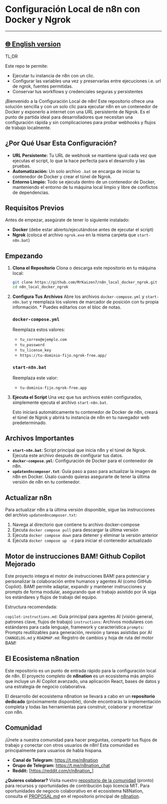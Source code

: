# Configuración Local de n8n con Docker y Ngrok

---
[🌐 English version](https://github.com/MrKaizen7/github_copilot_agent_instruction_engine)
---
TL;DR

Este repo te permite:
*   Ejecutar tu instancia de n8n con un clic.
*   Configurar las variables una vez y preservarlas entre ejecuciones i.e. url de ngrok, fuentes permitidas.
*   Conservar tus workflows y credenciales seguras y persistentes

¡Bienvenido a la Configuración Local de n8n! Este repositorio ofrece una solución sencilla y con un solo clic para ejecutar n8n en un contenedor de Docker y exponerlo a internet con una URL persistente de Ngrok. Es el punto de partida ideal para desarrolladores que necesitan una configuración rápida y sin complicaciones para probar webhooks y flujos de trabajo localmente.

## ¿Por Qué Usar Esta Configuración?

*   **URL Persistente:** Tu URL de webhook se mantiene igual cada vez que ejecutas el script, lo que la hace perfecta para el desarrollo y las pruebas.
*   **Automatización:** Un solo archivo `.bat` se encarga de iniciar tu contenedor de Docker y crear el túnel de Ngrok.
*   **Entorno Limpio:** Todo se ejecuta dentro de un contenedor de Docker, manteniendo el entorno de tu máquina local limpio y libre de conflictos de dependencias.

## Requisitos Previos

Antes de empezar, asegúrate de tener lo siguiente instalado:

*   **Docker** (debe estar abierto/ejecutándose antes de ejecutar el script)
*   **Ngrok** (coloca el archivo `ngrok.exe` en la misma carpeta que `start-n8n.bat`)

## Empezando

1.  **Clona el Repositorio**
    Clona o descarga este repositorio en tu máquina local:

    ```bash
    git clone https://github.com/MrKaizen7/n8n_local_docker_ngrok.git
    cd n8n_local_docker_ngrok
    ```

2.  **Configura Tus Archivos**
    Abre los archivos `docker-compose.yml` y `start-n8n.bat` y reemplaza los valores de marcador de posición con tu propia información.
        *   Puedes editarlos con el bloc de notas.

    ### `docker-compose.yml`
    Reemplaza estos valores:

    *   `tu_correo@ejemplo.com`
    *   `tu_password`
    *   `tu_license_key`
    *   `https://tu-dominio-fijo.ngrok-free.app/`

    ### `start-n8n.bat`
    Reemplaza este valor:

    *   `tu-dominio-fijo.ngrok-free.app`

3.  **Ejecuta el Script**
    Una vez que tus archivos estén configurados, simplemente ejecuta el archivo `start-n8n.bat`.

    Esto iniciará automáticamente tu contenedor de Docker de n8n, creará el túnel de Ngrok y abrirá tu instancia de n8n en tu navegador web predeterminado.

## Archivos Importantes

*   **`start-n8n.bat`**: Script principal que inicia n8n y el túnel de Ngrok. Ejecuta este archivo después de configurar tus datos.
*   **`docker-compose.yml`**: Configuración de Docker para el contenedor de n8n.
*   **`updaten8ncomposer.txt`**: Guía paso a paso para actualizar la imagen de n8n en Docker. Úsalo cuando quieras asegurarte de tener la última versión de n8n en tu contenedor.

## Actualizar n8n

Para actualizar n8n a la última versión disponible, sigue las instrucciones del archivo `updaten8ncomposer.txt`:

1.  Navega al directorio que contiene tu archivo docker-compose
2.  Ejecuta `docker compose pull` para descargar la última versión
3.  Ejecuta `docker compose down` para detener y eliminar la versión anterior
4.  Ejecuta `docker compose up -d` para iniciar el contenedor actualizado

## Motor de instrucciones BAM! Github Copilot Mejorado
Este proyecto integra el motor de instrucciones BAM! para potenciar y personalizar la colaboración entre humanos y agentes AI (como GitHub Copilot). BAM! permite adaptar, expandir y mantener instrucciones y prompts de forma modular, asegurando que el trabajo asistido por IA siga los estándares y flujos de trabajo del equipo.

Estructura recomendada:

`copilot-instructions.md`: Guía principal para agentes AI (visión general, patrones clave, flujos de trabajo)
`instructions`: Archivos modulares con estándares para cada lenguaje, framework y característica
`prompts`: Prompts reutilizables para generación, revisión y tareas asistidas por AI
`CHANGELOG.md` y `ROADMAP.md`: Registro de cambios y hoja de ruta del motor BAM!

## El Ecosistema n8nation

Este repositorio es un punto de entrada rápido para la configuración local de n8n. El proyecto completo de **n8nation** es un ecosistema más amplio que incluye un AI Copilot avanzado, una aplicación React, bases de datos y una estrategia de negocio colaborativa.

El desarrollo del ecosistema n8nation se llevará a cabo en un **repositorio dedicado** (próximamente disponible), donde encontrarás la implementación completa y todas las herramientas para construir, colaborar y monetizar con n8n.

## Comunidad

¡Únete a nuestra comunidad para hacer preguntas, compartir tus flujos de trabajo y conectar con otros usuarios de n8n! Esta comunidad es principalmente para usuarios de habla hispana.

*   **Canal de Telegram:** https://t.me/n8nation
*   **Grupo de Telegram:** https://t.me/n8nation_chat
*   **Reddit:** [https://reddit.com/r/n8nation_]

**¿Quieres colaborar?** Visita nuestro [repositorio de la comunidad](community-repo/README.md) (pronto) para recursos y oportunidades de contribución bajo licencia MIT. Para oportunidades de negocio colaborativo en el ecosistema N8Nation, consulta el [PROPOSAL.md](PROPUESTA.md) en el repositorio principal de [n8nation](https://github.com/MrKaizen7/n8nation). 

